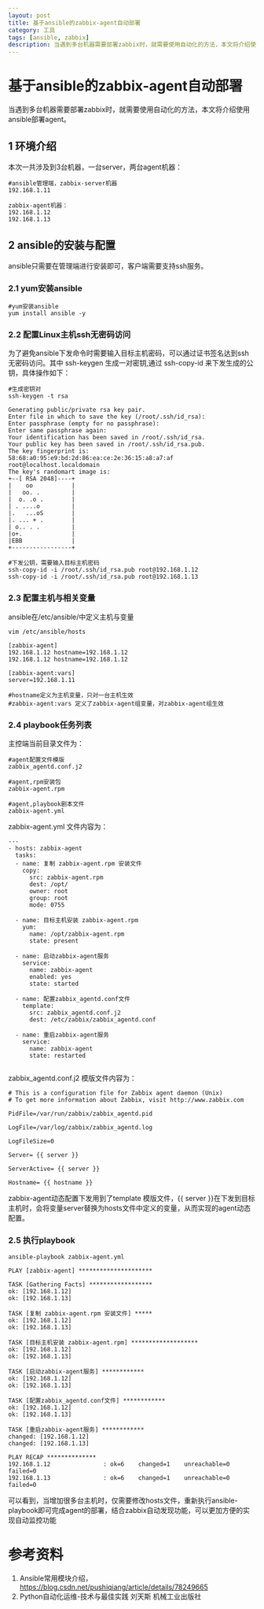 ```yaml
---
layout: post
title: 基于ansible的zabbix-agent自动部署
category: 工具
tags: [ansible, zabbix]
description: 当遇到多台机器需要部署zabbix时，就需要使用自动化的方法，本文将介绍使用ansible部署agent。
---
```


# 基于ansible的zabbix-agent自动部署

当遇到多台机器需要部署zabbix时，就需要使用自动化的方法，本文将介绍使用ansible部署agent。

## 1 环境介绍

本次一共涉及到3台机器，一台server，两台agent机器：
```
#ansible管理端，zabbix-server机器
192.168.1.11

zabbix-agent机器：
192.168.1.12
192.168.1.13
```

## 2 ansible的安装与配置

ansible只需要在管理端进行安装即可，客户端需要支持ssh服务。

### 2.1 yum安装ansible
```
#yum安装ansible
yum install ansible -y
```

### 2.2 配置Linux主机ssh无密码访问

为了避免ansible下发命令时需要输入目标主机密码，可以通过证书签名达到ssh无密码访问。其中 ssh-keygen 生成一对密钥,通过 ssh-copy-id 来下发生成的公钥，具体操作如下：
```
#生成密钥对
ssh-keygen -t rsa

Generating public/private rsa key pair.
Enter file in which to save the key (/root/.ssh/id_rsa):
Enter passphrase (empty for no passphrase):
Enter same passphrase again:
Your identification has been saved in /root/.ssh/id_rsa.
Your public key has been saved in /root/.ssh/id_rsa.pub.
The key fingerprint is:
58:68:a0:95:e9:bd:2d:86:ea:ce:2e:36:15:a8:a7:af root@localhost.localdomain
The key's randomart image is:
+--[ RSA 2048]----+
|    oo           |
|   oo. .         |
|  o. .o .        |
| . ....o         |
|.   ...oS        |
|. ... + .        |
| o.. . .         |
|o+.              |
|EBB              |
+-----------------+

#下发公钥，需要输入目标主机密码
ssh-copy-id -i /root/.ssh/id_rsa.pub root@192.168.1.12
ssh-copy-id -i /root/.ssh/id_rsa.pub root@192.168.1.13
```

### 2.3 配置主机与相关变量

ansible在/etc/ansible/中定义主机与变量
```
vim /etc/ansible/hosts

[zabbix-agent]
192.168.1.12 hostname=192.168.1.12
192.168.1.12 hostname=192.168.1.12

[zabbix-agent:vars]
server=192.168.1.11

#hostname定义为主机变量，只对一台主机生效
#zabbix-agent:vars 定义了zabbix-agent组变量，对zabbix-agent组生效
```

### 2.4 playbook任务列表

主控端当前目录文件为：
```
#agent配置文件模版
zabbix_agentd.conf.j2 

#agent,rpm安装包
zabbix-agent.rpm 

#agent,playbook剧本文件
zabbix-agent.yml
```

zabbix-agent.yml 文件内容为：
```
---
- hosts: zabbix-agent
  tasks:
  - name: 复制 zabbix-agent.rpm 安装文件
    copy:
      src: zabbix-agent.rpm
      dest: /opt/
      owner: root
      group: root
      mode: 0755

  - name: 目标主机安装 zabbix-agent.rpm
    yum:
      name: /opt/zabbix-agent.rpm
      state: present

  - name: 启动zabbix-agent服务
    service:
      name: zabbix-agent
      enabled: yes
      state: started

  - name: 配置zabbix_agentd.conf文件
    template:
      src: zabbix_agentd.conf.j2
      dest: /etc/zabbix/zabbix_agentd.conf

  - name: 重启zabbix-agent服务
    service:
      name: zabbix-agent
      state: restarted
  
```

zabbix_agentd.conf.j2 模版文件内容为：
```
# This is a configuration file for Zabbix agent daemon (Unix)
# To get more information about Zabbix, visit http://www.zabbix.com

PidFile=/var/run/zabbix/zabbix_agentd.pid

LogFile=/var/log/zabbix/zabbix_agentd.log

LogFileSize=0

Server= {{ server }}

ServerActive= {{ server }}

Hostname= {{ hostname }}
```

zabbix-agent动态配置下发用到了template 模版文件，{{ server }}在下发到目标主机时，会将变量server替换为hosts文件中定义的变量，从而实现的agent动态配置。

### 2.5 执行playbook

```
ansible-playbook zabbix-agent.yml

PLAY [zabbix-agent] *********************

TASK [Gathering Facts] ******************
ok: [192.168.1.12]
ok: [192.168.1.13]

TASK [复制 zabbix-agent.rpm 安装文件] *****
ok: [192.168.1.12]
ok: [192.168.1.13]

TASK [目标主机安装 zabbix-agent.rpm] *******************
ok: [192.168.1.12]
ok: [192.168.1.13]

TASK [启动zabbix-agent服务] ************
ok: [192.168.1.12]
ok: [192.168.1.13]

TASK [配置zabbix_agentd.conf文件] ************
ok: [192.168.1.12]
ok: [192.168.1.13]

TASK [重启zabbix-agent服务] ************
changed: [192.168.1.12]
changed: [192.168.1.13]

PLAY RECAP **************
192.168.1.12               : ok=6    changed=1    unreachable=0    failed=0
192.168.1.13               : ok=6    changed=1    unreachable=0    failed=0
```

可以看到，当增加很多台主机时，仅需要修改hosts文件，重新执行ansible-playbook即可完成agent的部署，结合zabbix自动发现功能，可以更加方便的实现自动监控功能

# 参考资料
1. Ansible常用模块介绍，https://blog.csdn.net/pushiqiang/article/details/78249665
2. Python自动化运维-技术与最佳实践 刘天斯 机械工业出版社
